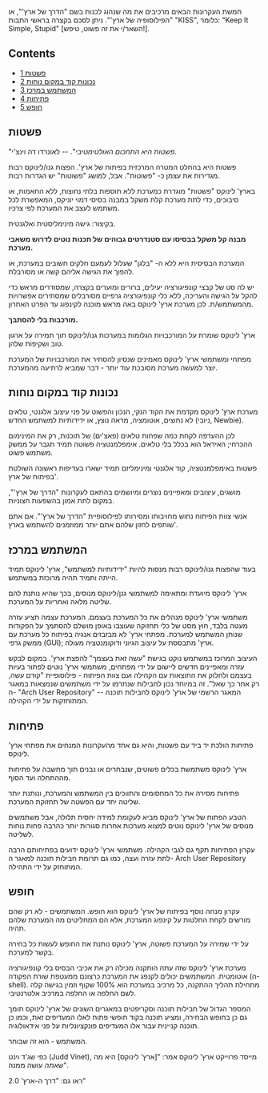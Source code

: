 חמשת העקרונות הבאים מרכיבים את מה שנהוג לכנות בשם "הדרך של ארץ'", או "הפילוסופיה של ארץ'".
ניתן לסכם בקצרה בראשי התבות "KISS", כלומר: "Keep It Simple, Stupid" [השאר/י את זה פשוט, טיפש!].

## Contents

*   [1 פשטות](#.D7.A4.D7.A9.D7.98.D7.95.D7.AA)
*   [2 נכונות קוד במקום נוחות](#.D7.A0.D7.9B.D7.95.D7.A0.D7.95.D7.AA_.D7.A7.D7.95.D7.93_.D7.91.D7.9E.D7.A7.D7.95.D7.9D_.D7.A0.D7.95.D7.97.D7.95.D7.AA)
*   [3 המשתמש במרכז](#.D7.94.D7.9E.D7.A9.D7.AA.D7.9E.D7.A9_.D7.91.D7.9E.D7.A8.D7.9B.D7.96)
*   [4 פתיחות](#.D7.A4.D7.AA.D7.99.D7.97.D7.95.D7.AA)
*   [5 חופש](#.D7.97.D7.95.D7.A4.D7.A9)

## פשטות

"*פשטות היא התחכום האולטימטיבי*". -- לאונרדו דה וינצ'י.

פשטות היא בהחלט המטרה המרכזית בפיתוח של ארץ'. הפצות גנו/לינוקס רבות מגדירות את עצמן כ- "פשוטות". אבל, למושג "פשוטות" יש הגדרות רבות.

בארץ' לינוקס "פשטות" מוגדרת כמערכת ללא תוספות בלתי נחוצות, ללא התאמות, או סיבוכים, כדי לתת מערכת קלת משקל במבנה בסיסי דמוי יוניקס, המאפשרת לכל משתמש לעצב את המערכת לפי צרכיו.

בקיצור: גישה מינימליסטית ואלגנטית.

**מבנה קל משקל בבסיסו עם סטנדרטים גבוהים של תכנות נוטים לדרוש משאבי מערכת.**

המערכת הבסיסית היא ללא ה- "בלגן" שעלול לעמעם חלקים חשובים במערכת, או להפוך את הגישה אליהם קשה או מסורבלת.

יש לה סט של קבצי קונפיגורציה יעילים, ברורים ומוערים בקצרה, שמסודרים מראש כדי להקל על הגישה והעריכה, ללא כלי קונפיגורציה גרפיים מסורבלים שמסתירים אפשרויות מהמשתמש/ת. לכן מערכת ארץ' לינוקס באה מראש מוכנה לקינפוג עד הפרט האחרון.

**מורכבות בלי להסתבך.**

ארץ' לינוקס שומרת על המורכבויות הגלומות במערכות גנו/לינוקס תוך תמירה על ארגון טוב ושקיפות שלהן.

מפתחי ומשתמשי ארץ' לינוקס מאמינים שנסיון להסתיר את המורכבויות של המערכת יוצר למעשה מערכת מסובכת עוד יותר - דבר שמביא לרתיעה מהמערכת.

## נכונות קוד במקום נוחות

מערכת ארץ' לינוקס מקדמת את הקוד הנקי, הנכון והפשוט על פני עיצוב אלגנטי, טלאים לא נחוצים, אוטומציה, מראה נוצץ, או ידידותיות למשתמש החדש (ניובי, Newbie).

לכן ההעדפה לקחת כמה שפחות טלאים (פאצ'ים) של תוכנות, רק את המינימום ההכרחי; האידאל הוא בכלל בלי טלאים. אימפלמנטציה פשוטה תמיד תגבר על ממשק משתמש פשוט.

פשטות באימפלמנטציה, קוד אלגנטי ומינימליזם תמיד ישארו בעדיפות ראשונה השולטת בפיתוח של ארץ'.

מושגים, עיצובים ומאפיינים נוצרים ומיושמים בהתאם לעקרונות "הדרך של ארץ'", במקום לתת אמון בהשפעות חצוניות.

אנשי צוות הפיתוח נחוש מחויבותו ומסירותו לפילוסופיית "הדרך של ארץ'". אם אתם שותפים לחזון שלהם אתם יותר ממוזמנים להשתמש בארץ'.

## המשתמש במרכז

בעוד שהפצות גנו/לינוקס רבות מנסות להיות "ידידותיות למשתמש", ארץ' לינוקס תמיד הייתה ותמיד תהיה מרוכזת במשתמש.

ארץ' לינוקס מיועדת ומתאימה למשתמשי גנן/לינוקס מנוסים, בכך שהיא נותנת להם שליטה מלאה ואחריות על המערכת.

משתמשי ארץ' לינוקס מנהלים את כל המערכת בעצמם. המערכת עצמה תציע עזרה מעטה בלבד, חוץ מסט של כלי תחזוקה שעוצבו באופן מושלם להסתמך על הפקודות שנותן המשתמש למערכת. מפתחי ארץ' לא מבזבזים אנגיה בפיתוח כל מערכת עם ממשק גרפי (GUI); ארץ' מתבססת על עיצוב הגיוני ודוקומנטציה מעולה.

העיצוב המרוכז במשתמש נוקט בגישת "עשה זאת בעצמך" להפצת ארץ'. במקום לבקש עזרה ומאפיינים חדשים ליישום על ידי מפתחים, משתמשי ארץ' נוטים לפתור בעיות בעצמם ולחלוק את התוצאות עם הקהילה ועם צוות הפיתוח - פילוסופיית "קודם עשה, רק אחר כך שאל". זה במיוחד נכון לחבילות שנתרמו על ידי משתמשים שנמצאות במאגר ה- "Arch User Repository" -- המאגר הרשמי של ארץ' לינוקס לחבילות תוכנה המתוחזקות על ידי הקהילה.

## פתיחות

פתיחות הולכת יד ביד עם פשטות, והיא גם אחד מהעקרונות המנחים את מפתחי ארץ' לינוקס.

ארץ' לינוקס משתמשת בכלים פשוטים, שנבחרים או נבנים תוך מחשבה על פתיחות מההתחלה ועד הסוף.

פתיחות מסירה את כל המחסומים והתווכים בין המשתמש והמערכת, ונותנת יותר שליטה יחד עם הפשטה של תחזוקת המערכת.

הטבע הפתוח של ארץ' לינוקס מביא לעקומת למידה יחסית תלולה, אבל משתמשים מנוסים של ארץ' לינוקס נוטים למצוא מערכות אחרות סגורות יותר כהרבה פחות נוחות לשליטה.

עקרון הפתיחות תקף גם לגבי הקהילה. משתמשי ארץ' לינוקס ידועים בפתיחותם הרבה לתת עזרה ועצה, כמו גם תרומת חבילות תוכנה למאגר ה- Arch User Repository המתוחזק על ידי התהילה.

## חופש

עקרון מנחה נוסף בפיתוח של ארץ' לינוקס הוא חופש. המשתמשים - לא רק שהם מורשים לקחת החלטות על קינפוג המערכת, אלא הם המחליטים מה המערכת שלהם תהיה.

על ידי שמירה על המערכת פשוטה, ארץ' לינוקס נותנת את החופש לעשות כל בחירה בקשר למערכת.

מערכת ארץ' לינוקס שזה עתה הותקנה מכילה רק את אכיבי הבסיס בלי קונפיגורציה אוטומטית. המשתמשים יכולים לקנפג את המערכת כרצונם ממעטפת שורת הפקודה (ה- shell). מתחילת תהליך ההתקנה, כל מרכיב במערכת הוא 100% שקוף וזמין בגישה קלה לשם החלפה או החלפה במרכיב אלטרנטיבי.

המספר הגדול של חבילות תוכנה וסקריפטים במאגרים השונים של ארץ' לינוקס תומך גם כן בחופש הבחירה, ומציע תוכנה בקוד חופשי פתוח לאלו המעדיפים זאת, וכמו כן תוכנה קניינית עבור אלו המעדיפים פונקציונליות על פני אידאולוגיה.

המשתמש - הוא זה שבוחר.

כפי שג'ד וינט (Judd Vinet), מייסד פרוייקט ארץ' לינוקס אמר: "[ארץ' לינוקס] היא מה ש*אתה* עושה ממנה".

ראו גם: "דרך ה-ארץ' 2.0"